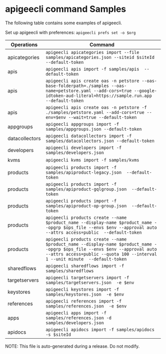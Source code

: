# apigeecli command Samples

The following table contains some examples of apigeecli.

Set up apigeecli with preferences: `apigeecli prefs set -o $org`

| Operations | Command |
|---|---|
| apicategories | `apigeecli apicategories import --file samples/apicategories.json --siteid $siteId  --default-token`|
| apis | `apigeecli apis import -f samples/apis  --default-token` |
| apis | `apigeecli apis create oas -n petstore --oas-base-folderpath=./samples --oas-name=petstore.yaml --add-cors=true --google-idtoken-aud-literal=https://sample.run.app  --default-token` |
| apis | `apigeecli apis create oas -n petstore -f ./samples/petstore.yaml --add-cors=true --env=$env --wait=true --default-token` |
| appgroups | `apigeecli appgroups import -f samples/appgroups.json --default-token` |
| datacollectors | `apigeecli datacollectors import -f samples/datacollectors.json --default-token`  |
| developers | `apigeecli developers import -f samples/developers.json`  |
| kvms | `apigeecli kvms import -f samples/kvms`  |
| products | `apigeecli products import -f samples/apiproduct-legacy.json  --default-token` |
| products | `apigeecli products import -f samples/apiproduct-gqlgroup.json  --default-token` |
| products | `apigeecli products import -f samples/apiproduct-op-group.json  --default-token` |
| products | `apigeecli products create --name $product_name --display-name $product_name --opgrp $ops_file --envs $env --approval auto --attrs access=public  --default-token` |
| products | `apigeecli products create --name $product_name --display-name $product_name --opgrp $ops_file --envs $env --approval auto --attrs access=public --quota 100 --interval 1 --unit minute  --default-token` |
| sharedflows | `apigeecli sharedflows import -f samples/sharedflows` |
| targetservers | `apigeecli targetservers import -f samples/targetservers.json  -e $env` |
| keystores | `apigeecli keystores import -f samples/keystores.json  -e $env` |
| references | `apigeecli references import -f samples/references.json  -e $env` |
| apps | `apigeecli apps import -f samples/references.json -d samples/developers.json` |
| apidocs | `apigeecli apidocs import -f samples/apidocs  -s $siteId`  |


NOTE: This file is auto-generated during a release. Do not modify.